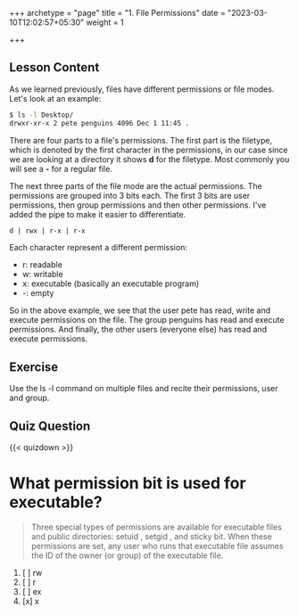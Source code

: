 +++
archetype = "page"
title = "1. File Permissions"
date = "2023-03-10T12:02:57+05:30"
weight = 1

+++

## Lesson Content

As we learned previously, files have different permissions or file modes. Let's look at an example:

```bash
$ ls -l Desktop/
drwxr-xr-x 2 pete penguins 4096 Dec 1 11:45 .
```

There are four parts to a file's permissions. The first part is the filetype, which is denoted by the first character in the permissions, in our case since we are looking at a directory it shows **d** for the filetype. Most commonly you will see a **-** for a regular file. 

The next three parts of the file mode are the actual permissions. The permissions are grouped into 3 bits each. The first 3 bits are user permissions, then group permissions and then other permissions. I've added the pipe to make it easier to differentiate.

```bash
d | rwx | r-x | r-x 
```

Each character represent a different permission: 

- r: readable 
- w: writable 
- x: executable (basically an executable program) 
- -: empty 


So in the above example, we see that the user pete has read, write and execute permissions on the file. The group penguins has read and execute permissions. And finally, the other users (everyone else) has read and execute permissions. 

## Exercise

Use the ls -l command on multiple files and recite their permissions, user and group. 

## Quiz Question

{{< quizdown >}}

# What permission bit is used for executable? 

> Three special types of permissions are available for executable files and public directories: setuid , setgid , and sticky bit. When these permissions are set, any user who runs that executable file assumes the ID of the owner (or group) of the executable file.

1. [ ] rw
2. [ ] r
3. [ ] ex
4. [x] x